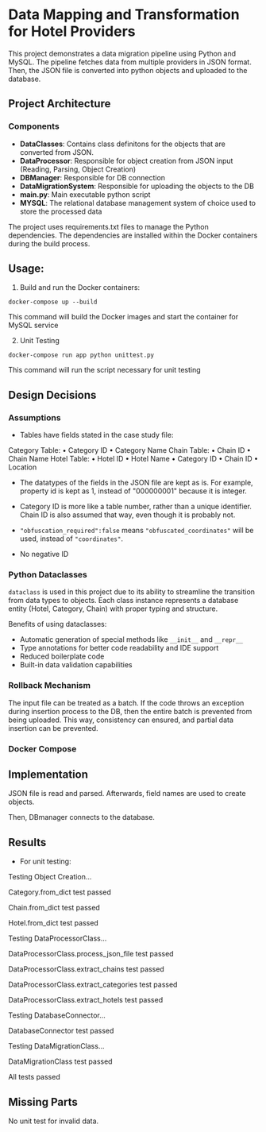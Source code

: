 # Data Mapping and Transformation for Hotel Providers 

This project demonstrates a data migration pipeline using Python and MySQL. The pipeline fetches data from multiple providers in JSON format. Then, the JSON file is converted into python objects and uploaded to the database.


## Project Architecture

### Components

- **DataClasses**: Contains class definitons for the objects that are converted from JSON.
- **DataProcessor**: Responsible for object creation from JSON input (Reading, Parsing, Object Creation)
- **DBManager**: Responsible for DB connection
- **DataMigrationSystem**: Responsible for uploading the objects to the DB
- **main.py**: Main executable python script
- **MYSQL**: The relational database management system of choice used to store the processed data

The project uses requirements.txt files to manage the Python dependencies. The dependencies are installed within the Docker containers during the build process.




## Usage:

1. Build and run the Docker containers:

```
docker-compose up --build
```

This command will build the Docker images and start the container for MySQL service

2. Unit Testing

```
docker-compose run app python unittest.py
```

This command will run the script necessary for unit testing


## Design Decisions

### Assumptions

- Tables have fields stated in the case study file:

Category Table: 
• Category ID 
• Category Name 
Chain Table: 
• Chain ID 
• Chain Name 
Hotel Table: 
• Hotel ID 
• Hotel Name 
• Category ID 
• Chain ID 
• Location 

- The datatypes of the fields in the JSON file are kept as is. For example, property id is kept as 1, instead of "000000001" because it is integer.

- Category ID is more like a table number, rather than a unique identifier. Chain ID is also assumed that way, even though it is probably not. 

- `"obfuscation_required":false` means `"obfuscated_coordinates"` will be used, instead of `"coordinates"`.

- No negative ID 

### Python Dataclasses

`dataclass` is used in this project due to its ability to streamline the transition from data types to objects. Each class instance represents a database entity (Hotel, Category, Chain) with proper typing and structure.

Benefits of using dataclasses:
- Automatic generation of special methods like `__init__` and `__repr__`
- Type annotations for better code readability and IDE support
- Reduced boilerplate code
- Built-in data validation capabilities

### Rollback Mechanism

The input file can be treated as a batch. If the code throws an exception during insertion process to the DB, then the entire batch is prevented from being uploaded. This way, consistency can ensured, and partial data insertion can be prevented.

### Docker Compose


## Implementation

JSON file is read and parsed. Afterwards, field names are used to create objects. 

Then, DBmanager connects to the database.







## Results


* For unit testing:

Testing Object Creation...

Category.from_dict test passed

Chain.from_dict test passed

Hotel.from_dict test passed

Testing DataProcessorClass...

DataProcessorClass.process_json_file test passed

DataProcessorClass.extract_chains test passed

DataProcessorClass.extract_categories test passed

DataProcessorClass.extract_hotels test passed

Testing DatabaseConnector...

DatabaseConnector test passed

Testing DataMigrationClass...

DataMigrationClass test passed

All tests passed




## Missing Parts

No unit test for invalid data.

